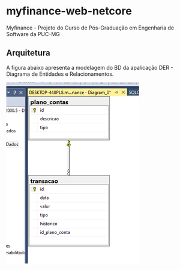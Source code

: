 # myfinance-web-netcore
Myfinance - Projeto do Curso de Pós-Graduação em Engenharia de Software da PUC-MG

## Arquitetura

A figura abaixo apresenta a modelagem do BD da apalicação DER - Diagrama de Entidades e Relacionamentos.

<img src="docs\estrutura_bd.png" alt="diagram">

